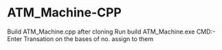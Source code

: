 # ATM_Machine-CPP
Build ATM_Machine.cpp after cloning
Run build ATM_Machine.exe
CMD:- Enter Transation on the bases of no. assign to them
